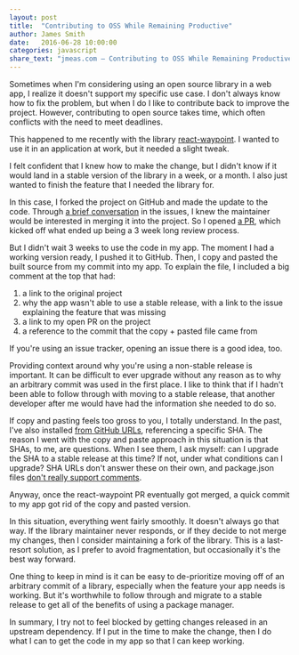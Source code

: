```yaml
---
layout: post
title:  "Contributing to OSS While Remaining Productive"
author: James Smith
date:   2016-06-28 10:00:00
categories: javascript
share_text: "jmeas.com – Contributing to OSS While Remaining Productive"
---
```


Sometimes when I'm considering using an open source library in a web app, I realize
it doesn't support my specific use case. I don't always know how to fix the
problem, but when I do I like to contribute back to improve the project. However, contributing
to open source takes time, which often conflicts with the need to meet deadlines.

This happened to me recently with the library
[react-waypoint](https://github.com/brigade/react-waypoint). I wanted to use it
in an application at work, but it needed a slight tweak.

I felt confident that I knew how to make the change, but I didn't know if it would
land in a stable version of the library in a week, or a month. I also just wanted to finish the feature that
I needed the library for.

In this case, I forked the project on GitHub and made the update to the code. Through [a
brief conversation](https://github.com/brigade/react-waypoint/issues/77) in the
issues, I knew the maintainer would be interested in
merging it into the project. So I opened
[a PR](https://github.com/brigade/react-waypoint/pull/94), which kicked off what
ended up being a 3 week long review process.

But I didn't wait 3 weeks to use the code in my app. The moment I had a working
version ready, I pushed it to GitHub. Then, I copy and pasted the built source from my commit into my app. To explain
the file, I included a big comment at the
top that had:

1. a link to the original project
2. why the app wasn't able to use a stable release, with a link to the issue explaining the feature that was missing
3. a link to my open PR on the project
4. a reference to the commit that the copy + pasted file came from

If you're using an issue tracker, opening an issue there is a good idea, too.

Providing context around why you're using a non-stable release is
important. It can be difficult to ever upgrade without any reason as to
why an arbitrary commit was used in the first place. I like to think that if I
hadn't been able to follow through with moving to a stable release, that another
developer after me would have had the information she needed to do so.

If copy and pasting feels too gross to you, I totally understand. In the past, I've also installed
[from GitHub URLs](https://docs.npmjs.com/files/package.json#git-urls-as-dependencies),
referencing a specific SHA.
The reason I went with the copy and paste approach in this situation is that SHAs, to me, are
questions. When I see them, I ask myself: can I upgrade the SHA to a stable
release at this time? If not, under what conditions can I upgrade? SHA URLs
don't answer these on their own, and package.json files [don't really support comments](http://stackoverflow.com/questions/14221579/how-do-i-add-comments-to-package-json-for-npm-install/14221781#14221781).

Anyway, once the react-waypoint PR eventually got merged, a quick commit to
my app got rid of the copy and pasted version.

In this situation, everything went fairly smoothly. It doesn't
always go that way. If the library maintainer never responds,
or if they decide to not merge my changes, then I consider maintaining
a fork of the library. This is a last-resort solution, as I prefer to avoid
fragmentation, but occasionally it's the best way forward.

One thing to keep in mind is it can be easy to de-prioritize moving off of an arbitrary
commit of a library, especially when the feature your app needs is working. But it's
worthwhile to follow through and migrate to a stable release to get all of the
benefits of using a package
manager.

In summary, I try not to feel blocked by getting changes released in an
upstream dependency. If I put in the time to make the change, then I do what I
can to get the code in my app so that I can keep working.
